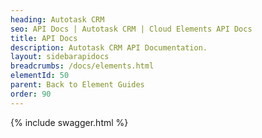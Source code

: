 ```yaml
---
heading: Autotask CRM
seo: API Docs | Autotask CRM | Cloud Elements API Docs
title: API Docs
description: Autotask CRM API Documentation.
layout: sidebarapidocs
breadcrumbs: /docs/elements.html
elementId: 50
parent: Back to Element Guides
order: 90
---
```


{% include swagger.html %}
